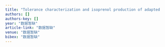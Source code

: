 ```yaml
---
title: "Tolerance characterization and isoprenol production of adapted Escherichia coli in the presence of ionic liquids"
authors: []
authors-key: []
year: "数据暂缺"
article-link: "数据暂缺"
venue: "数据暂缺"
bibex: "数据暂缺"
---
```

